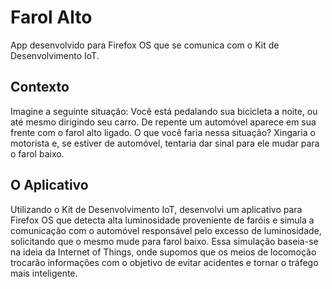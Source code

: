 Farol Alto
==========

App desenvolvido para Firefox OS que se comunica com o Kit de Desenvolvimento IoT.


Contexto
--------

Imagine a seguinte situação: 
Você está pedalando sua bicicleta a noite, ou até mesmo dirigindo seu carro. De repente um automóvel aparece em sua frente com o farol alto ligado. O que você faria nessa situação? Xingaria o motorista e, se estiver de automóvel, tentaria dar sinal para ele mudar para o farol baixo.

O Aplicativo
------------
Utilizando o Kit de Desenvolvimento IoT, desenvolvi um aplicativo para Firefox OS que detecta alta luminosidade proveniente de faróis e simula a comunicação com o automóvel responsável pelo excesso de luminosidade, solicitando que o mesmo mude para farol baixo.
Essa simulação baseia-se na ideia da Internet of Things, onde supomos que os meios de locomoção trocarão informações com o objetivo de evitar acidentes e tornar o tráfego mais inteligente.
